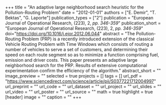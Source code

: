 +++
title = "An adaptive large neighborhood search heuristic for the Pollution-Routing Problem"
date = "2012-01-01"
authors = ["E. Demir", "T. Bektas", "G. Laporte"]
publication_types = ["2"]
publication = "European Journal of Operational Research, (223), 2, _pp. 346-359_"
publication_short = "European Journal of Operational Research, (223), 2, _pp. 346-359_"
doi="https://doi.org/10.1016/j.ejor.2012.06.044"
abstract = "The Pollution-Routing Problem (PRP) is a recently introduced extension of the classical Vehicle Routing Problem with Time Windows which consists of routing a number of vehicles to serve a set of customers, and determining their speed on each route segment so as to minimize a function comprising fuel, emission and driver costs. This paper presents an adaptive large neighborhood search for the PRP. Results of extensive computational experimentation confirm the efficiency of the algorithm."
abstract_short = ""
image_preview = ""
selected = true
projects = []
tags = []
url_pdf = "https://www.sciencedirect.com/science/article/pii/S0377221712004997"
url_preprint = ""
url_code = ""
url_dataset = ""
url_project = ""
url_slides = ""
url_video = ""
url_poster = ""
url_source = ""
math = true
highlight = true
[header]
image = ""
caption = ""
+++
